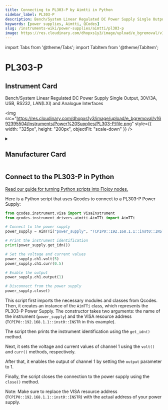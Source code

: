 ```yaml
---
title: Connecting to PL303-P by Aimtti in Python
sidebar_label: PL303-P
description: Bench/System Linear Regulated DC Power Supply Single Output, 30V/3A, USB, RS232, LAN(LXI) and Analogue Interfaces
keywords: [power supplies, Aimtti, QCodes]
slug: /instruments-wiki/power-supplies/aimtti/pl303-p
image: https://res.cloudinary.com/dhopxs1y3/image/upload/e_bgremoval/v1692395504/Instruments/Power%20Supplies/PL303-P/file.png
---
```


import Tabs from '@theme/Tabs';
import TabItem from '@theme/TabItem';

# PL303-P

## Instrument Card

<div className="flex">

<div>

Bench/System Linear Regulated DC Power Supply Single Output, 30V/3A, USB, RS232, LAN(LXI) and Analogue Interfaces

</div>

<img src="https://res.cloudinary.com/dhopxs1y3/image/upload/e_bgremoval/v1692395504/Instruments/Power%20Supplies/PL303-P/file.png" style={{ width: "325px", height: "200px", objectFit: "scale-down" }} />

</div>

<details>
<summary><h2>Manufacturer Card</h2></summary>

<img src="https://res.cloudinary.com/dhopxs1y3/image/upload/e_bgremoval/v1692125963/Instruments/Vendor%20Logos/Aimtti.png" style={{ width: "100%", height: "170px",objectFit: "scale-down" }} />

TTi (Thurlby Thandar Instruments) is a leading manufacturer of electronic test and measurement instruments. These products are sold throughout the world via carefully selected distributors and agents in each country. We are located in Huntingdon near to the famous university city of Cambridge, within one of the high technology areas of the United Kingdom. <a href="https://www.aimtti.com/">Website</a>.

<ul>
  <li>Headquarters: UK</li>
  <li>Yearly Revenue (millions, USD): 9000.0</li>
</ul>
</details>

## Connect to the PL303-P in Python

[Read our guide for turning Python scripts into Flojoy nodes.](https://docs.flojoy.ai/custom-nodes/creating-custom-node/)
<Tabs>
<TabItem value="QCodes" label="QCodes">

Here is a Python script that uses Qcodes to connect to a PL303-P Power Supply:

```python
from qcodes.instrument.visa import VisaInstrument
from qcodes.instrument_drivers.aimtti.AimTTi import AimTTi

# Connect to the power supply
power_supply = AimTTi("power_supply", "TCPIP0::192.168.1.1::inst0::INSTR")

# Print the instrument identification
print(power_supply.get_idn())

# Set the voltage and current values
power_supply.ch1.volt(5)
power_supply.ch1.curr(0.5)

# Enable the output
power_supply.ch1.output(1)

# Disconnect from the power supply
power_supply.close()
```

This script first imports the necessary modules and classes from Qcodes. Then, it creates an instance of the `AimTTi` class, which represents the PL303-P Power Supply. The constructor takes two arguments: the name of the instrument (`power_supply`) and the VISA resource address (`TCPIP0::192.168.1.1::inst0::INSTR` in this example).

The script then prints the instrument identification using the `get_idn()` method.

Next, it sets the voltage and current values of channel 1 using the `volt()` and `curr()` methods, respectively.

After that, it enables the output of channel 1 by setting the `output` parameter to 1.

Finally, the script closes the connection to the power supply using the `close()` method.

Note: Make sure to replace the VISA resource address (`TCPIP0::192.168.1.1::inst0::INSTR`) with the actual address of your power supply.

</TabItem>
</Tabs>
